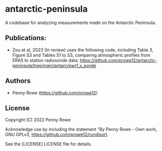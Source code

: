 

# antarctic-peninsula
A codebase for analyzing measurements made on the Antarctic Peninsula.


## Publications:
* Zou et al, 2023 (In review) uses the following code, including Table 3, Figure S3 and Tables S1 to S3, 
comparing atmospheric profiles from ERA5 to station radiosonde data: https://github.com/prowe12/antarctic-peninsula/tree/main/antarc/pwrf_v_sonde  

## Authors
  - Penny Rowe (https://github.com/prowe12)

## License
Copyright (C) 2022 Penny Rowe 

Acknowledge use by including the statement "By Penny Rowe - Own work, GNU GPLv3, https://github.com/prowe12/rundisort.

See the [LICENSE] LICENSE file for details.
